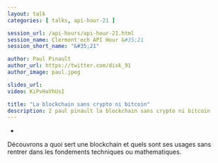 ```yaml
---
layout: talk
categories: [ talks, api-hour-21 ]

session_url: /api-hours/api-hour-21.html
session_name: Clermont'ech API Hour &#35;21
session_short_name: "&#35;21"

author: Paul Pinault
author_url: https://twitter.com/disk_91
author_image: paul.jpeg 

slides_url:
video: KiPvHaYhUsI 

title: "La blockchain sans crypto ni bitcoin"
description: 2 paul pinault la blockchain sans crypto ni bitcoin
---
```

-

Découvrons a quoi sert une blockchain et quels sont ses usages sans rentrer dans les fondements techniques ou mathematiques.
